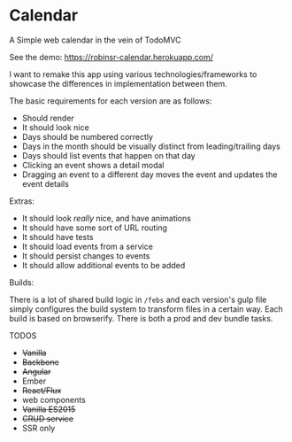 
Calendar
========

A Simple web calendar in the vein of TodoMVC

See the demo: https://robinsr-calendar.herokuapp.com/

I want to remake this app using various technologies/frameworks to showcase
the differences in implementation between them. 

The basic requirements for each version are as follows:

* Should render
* It should look nice
* Days should be numbered correctly
* Days in the month should be visually distinct from leading/trailing days
* Days should list events that happen on that day
* Clicking an event shows a detail modal
* Dragging an event to a different day moves the event and updates the event details

Extras:

* It should look _really_ nice, and have animations
* It should have some sort of URL routing
* It should have tests
* It should load events from a service
* It should persist changes to events
* It should allow additional events to be added

Builds:

There is a lot of shared build logic in `/febs` and each version's gulp file simply configures the build system to transform files in a certain way. Each build is based on browserify. There is both a prod and dev bundle tasks. 

TODOS

* ~~Vanilla~~ 
* ~~Backbone~~
* ~~Angular~~
* Ember
* ~~React/Flux~~
* web components
* ~~Vanilla ES2015~~
* ~~CRUD service~~
* SSR only 

